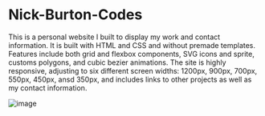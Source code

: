 # Nick-Burton-Codes
This is a personal website I built to display my work and contact information. It is built with HTML and CSS and without premade templates.  Features include both grid and flexbox components, SVG icons and sprite, customs polygons, and cubic bezier animations. The site is highly responsive, adjusting to six different screen widths: 1200px, 900px, 700px, 550px, 450px, ansd 350px, and includes links to other projects as well as my contact information.

![image](https://user-images.githubusercontent.com/125829913/230223166-a37a8326-674f-4856-8a79-8b841a31d2af.png)

